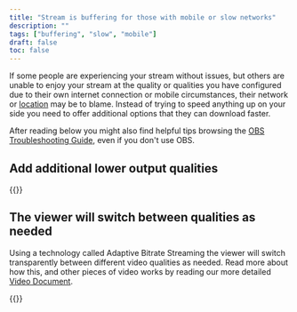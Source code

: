```yaml
---
title: "Stream is buffering for those with mobile or slow networks"
description: ""
tags: ["buffering", "slow", "mobile"]
draft: false
toc: false
---
```


If some people are experiencing your stream without issues, but others are unable to enjoy your stream at the quality or qualities you have configured due to their own internet connection or mobile circumstances, their network or [location](/troubleshoot/buffering/geo) may be to blame. Instead of trying to speed anything up on your side you need to offer additional options that they can download faster.

After reading below you might also find helpful tips browsing the [OBS Troubleshooting Guide](https://github.com/obsproject/obs-studio/wiki/Stream-Buffering-Issues), even if you don't use OBS.

## Add additional lower output qualities

{{<embedcontent file="/content/troubleshoot/shared/add-lower-quality-outputs.md">}}

## The viewer will switch between qualities as needed

Using a technology called Adaptive Bitrate Streaming the viewer will switch transparently between different video qualities as needed. Read more about how this, and other pieces of video works by reading our more detailed [Video Document](/docs/video).

{{<embedcontent file="/content/troubleshoot/shared/reduce-video-quality.md">}}
